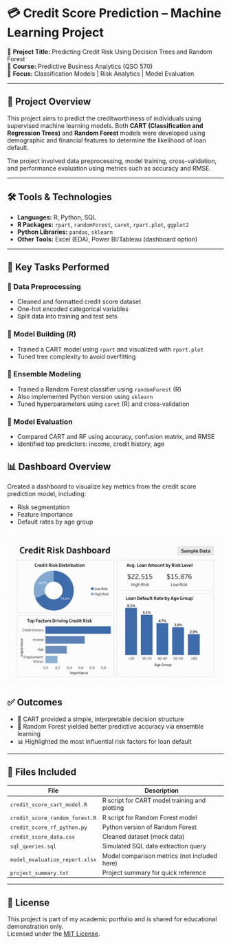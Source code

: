 # 💳 Credit Score Prediction – Machine Learning Project

📌 **Project Title:** Predicting Credit Risk Using Decision Trees and Random Forest  
🏫 **Course:** Predictive Business Analytics (QSO 570)  
🧠 **Focus:** Classification Models | Risk Analytics | Model Evaluation

---

## 📖 Project Overview

This project aims to predict the creditworthiness of individuals using supervised machine learning models. Both **CART (Classification and Regression Trees)** and **Random Forest** models were developed using demographic and financial features to determine the likelihood of loan default.

The project involved data preprocessing, model training, cross-validation, and performance evaluation using metrics such as accuracy and RMSE.

---

## 🛠 Tools & Technologies

- **Languages:** R, Python, SQL
- **R Packages:** `rpart`, `randomForest`, `caret`, `rpart.plot`, `ggplot2`
- **Python Libraries:** `pandas`, `sklearn`
- **Other Tools:** Excel (EDA), Power BI/Tableau (dashboard option)

---

## 🧩 Key Tasks Performed

### 🔹 Data Preprocessing
- Cleaned and formatted credit score dataset
- One-hot encoded categorical variables
- Split data into training and test sets

### 🔹 Model Building (R)
- Trained a CART model using `rpart` and visualized with `rpart.plot`
- Tuned tree complexity to avoid overfitting

### 🔹 Ensemble Modeling
- Trained a Random Forest classifier using `randomForest` (R)
- Also implemented Python version using `sklearn`
- Tuned hyperparameters using `caret` (R) and cross-validation

### 🔹 Model Evaluation
- Compared CART and RF using accuracy, confusion matrix, and RMSE
- Identified top predictors: income, credit history, age

## 📊 Dashboard Overview

Created a dashboard to visualize key metrics from the credit score prediction model, including:
- Risk segmentation
- Feature importance
- Default rates by age group

![Credit Risk Dashboard](imagescredit_risk_dashboard.png)
---

## ✅ Outcomes

- 🌲 CART provided a simple, interpretable decision structure
- 🌳 Random Forest yielded better predictive accuracy via ensemble learning
- 📊 Highlighted the most influential risk factors for loan default

---

## 📂 Files Included

| File | Description |
|------|-------------|
| `credit_score_cart_model.R` | R script for CART model training and plotting |
| `credit_score_random_forest.R` | R script for Random Forest model |
| `credit_score_rf_python.py` | Python version of Random Forest |
| `credit_score_data.csv` | Cleaned dataset (mock data) |
| `sql_queries.sql` | Simulated SQL data extraction query |
| `model_evaluation_report.xlsx` | Model comparison metrics (not included here) |
| `project_summary.txt` | Project summary for quick reference |

---

## 📄 License

This project is part of my academic portfolio and is shared for educational demonstration only.  
Licensed under the [MIT License](https://opensource.org/licenses/MIT).
